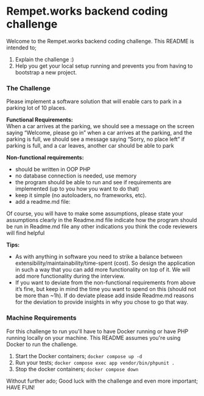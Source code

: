 # Rempet.works backend coding challenge

Welcome to the Rempet.works backend coding challenge. 
This README is intended to; 
1. Explain the challenge :) 
2. Help you get your local setup running and prevents you from having to bootstrap a new project.


### The Challenge
Please implement a software solution that will enable cars to park in a parking lot of 10 places.

**Functional Requirements:**<br>
When a car arrives at the parking, we should see a message on the screen saying “Welcome, please go in”
when a car arrives at the parking, and the parking is full, we should see a message saying “Sorry, no place left”
if parking is full, and a car leaves, another car should be able to park

**Non-functional requirements:**<br>
- should be written in OOP PHP
- no database connection is needed, use memory
- the program should be able to run and see if requirements are implemented (up to you how you want to do that)
- keep it simple (no autoloaders, no frameworks, etc).
- add a readme.md file:

Of course, you will have to make some assumptions, please state your assumptions clearly in the Readme.md file
indicate how the program should be run in Readme.md file
any other indications you think the code reviewers will find helpful

**Tips:**<br>
- As with anything in software you need to strike a balance between extensibility/maintainability/time-spent (cost). So design the application in such a way that you can add more functionality on top of it. We will add more functionality during the interview.
- If you want to deviate from the non-functional requirements from above it’s fine, but keep in mind the time you want to spend on this (should not be more than ~1h). If do deviate please add inside Readme.md reasons for the deviation to provide insights in why you chose to go that way.

### Machine Requirements
For this challenge to run you'll have to have Docker running or have PHP running locally on your machine.
This README assumes you're using Docker to run the challenge. 

1. Start the Docker containers;
`docker compose up -d`
2. Run your tests; `docker compose exec app vendor/bin/phpunit .` 
3. Stop the docker containers; `docker compose down`

Without further ado; Good luck with the challenge and even more important; HAVE FUN! 
